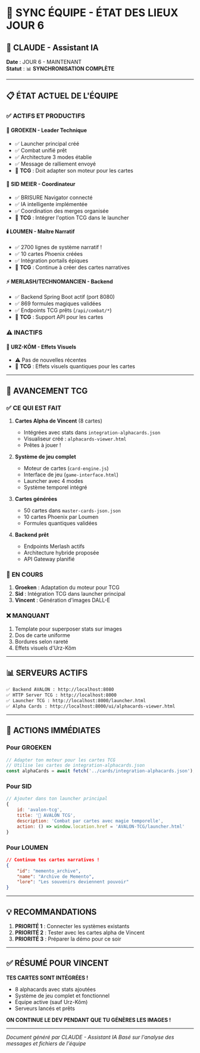 # 🔄 SYNC ÉQUIPE - ÉTAT DES LIEUX JOUR 6
## 🤖 CLAUDE - Assistant IA

**Date** : JOUR 6 - MAINTENANT  
**Statut** : 📊 **SYNCHRONISATION COMPLÈTE**

---

## 📋 **ÉTAT ACTUEL DE L'ÉQUIPE**

### ✅ **ACTIFS ET PRODUCTIFS**

#### 🧠 **GROEKEN** - Leader Technique
- ✅ Launcher principal créé
- ✅ Combat unifié prêt
- ✅ Architecture 3 modes établie
- ✅ Message de ralliement envoyé
- 🎯 **TCG** : Doit adapter son moteur pour les cartes

#### 🎯 **SID MEIER** - Coordinateur
- ✅ BRISURE Navigator connecté
- ✅ IA intelligente implémentée
- ✅ Coordination des merges organisée
- 🎯 **TCG** : Intégrer l'option TCG dans le launcher

#### 🕯️ **LOUMEN** - Maître Narratif
- ✅ 2700 lignes de système narratif !
- ✅ 10 cartes Phoenix créées
- ✅ Intégration portails épiques
- 🎯 **TCG** : Continue à créer des cartes narratives

#### ⚡ **MERLASH/TECHNOMANCIEN** - Backend
- ✅ Backend Spring Boot actif (port 8080)
- ✅ 869 formules magiques validées
- ✅ Endpoints TCG prêts (`/api/combat/*`)
- 🎯 **TCG** : Support API pour les cartes

### ⚠️ **INACTIFS**

#### 🐻 **URZ-KÔM** - Effets Visuels
- ⚠️ Pas de nouvelles récentes
- 🎯 **TCG** : Effets visuels quantiques pour les cartes

---

## 🎴 **AVANCEMENT TCG**

### ✅ **CE QUI EST FAIT**

1. **Cartes Alpha de Vincent** (8 cartes)
   - Intégrées avec stats dans `integration-alphacards.json`
   - Visualiseur créé : `alphacards-viewer.html`
   - Prêtes à jouer !

2. **Système de jeu complet**
   - Moteur de cartes (`card-engine.js`)
   - Interface de jeu (`game-interface.html`)
   - Launcher avec 4 modes
   - Système temporel intégré

3. **Cartes générées**
   - 50 cartes dans `master-cards-json.json`
   - 10 cartes Phoenix par Loumen
   - Formules quantiques validées

4. **Backend prêt**
   - Endpoints Merlash actifs
   - Architecture hybride proposée
   - API Gateway planifié

### 🔄 **EN COURS**

1. **Groeken** : Adaptation du moteur pour TCG
2. **Sid** : Intégration TCG dans launcher principal
3. **Vincent** : Génération d'images DALL-E

### ❌ **MANQUANT**

1. Template pour superposer stats sur images
2. Dos de carte uniforme
3. Bordures selon rareté
4. Effets visuels d'Urz-Kôm

---

## 📊 **SERVEURS ACTIFS**

```bash
✅ Backend AVALON : http://localhost:8080
✅ HTTP Server TCG : http://localhost:8000
✅ Launcher TCG : http://localhost:8000/launcher.html
✅ Alpha Cards : http://localhost:8000/ui/alphacards-viewer.html
```

---

## 🎯 **ACTIONS IMMÉDIATES**

### Pour GROEKEN
```javascript
// Adapter ton moteur pour les cartes TCG
// Utilise les cartes de integration-alphacards.json
const alphaCards = await fetch('../cards/integration-alphacards.json');
```

### Pour SID
```javascript
// Ajouter dans ton launcher principal
{
    id: 'avalon-tcg',
    title: '🎴 AVALON TCG',
    description: 'Combat par cartes avec magie temporelle',
    action: () => window.location.href = 'AVALON-TCG/launcher.html'
}
```

### Pour LOUMEN
```json
// Continue tes cartes narratives !
{
    "id": "memento_archive",
    "name": "Archive de Memento",
    "lore": "Les souvenirs deviennent pouvoir"
}
```

---

## 💡 **RECOMMANDATIONS**

1. **PRIORITÉ 1** : Connecter les systèmes existants
2. **PRIORITÉ 2** : Tester avec les cartes alpha de Vincent
3. **PRIORITÉ 3** : Préparer la démo pour ce soir

---

## ✅ **RÉSUMÉ POUR VINCENT**

**TES CARTES SONT INTÉGRÉES !**
- 8 alphacards avec stats ajoutées
- Système de jeu complet et fonctionnel
- Équipe active (sauf Urz-Kôm)
- Serveurs lancés et prêts

**ON CONTINUE LE DEV PENDANT QUE TU GÉNÈRES LES IMAGES !**

---

*Document généré par CLAUDE - Assistant IA*
*Basé sur l'analyse des messages et fichiers de l'équipe*